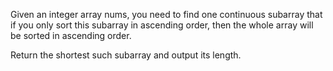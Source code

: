 Given an integer array nums, you need to find one continuous subarray that if you only sort this subarray in ascending order, then the whole array will be sorted in ascending order.

Return the shortest such subarray and output its length.